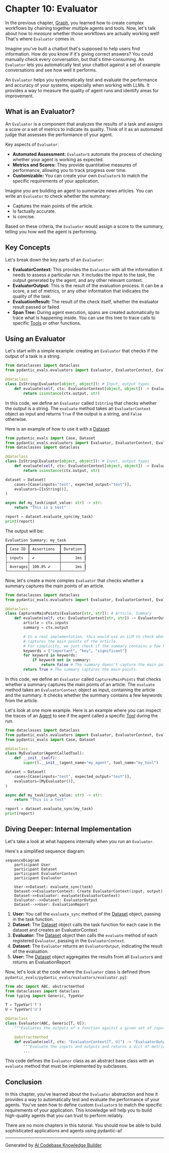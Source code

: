 # Chapter 10: Evaluator

In the previous chapter, [Graph](09_graph.md), you learned how to create complex workflows by chaining together multiple agents and tools. Now, let's talk about how to *measure* whether those workflows are actually working well! That's where `Evaluator` comes in.

Imagine you've built a chatbot that's supposed to help users find information. How do you know if it's giving correct answers? You could manually check every conversation, but that's time-consuming. An `Evaluator` lets you automatically test your chatbot against a set of example conversations and see how well it performs.

An `Evaluator` helps you systematically test and evaluate the performance and accuracy of your systems, especially when working with LLMs. It provides a way to measure the quality of agent runs and identify areas for improvement.

## What is an Evaluator?

An `Evaluator` is a component that analyzes the results of a task and assigns a score or a set of metrics to indicate its quality. Think of it as an automated judge that assesses the performance of your agent.

Key aspects of `Evaluator`:

*   **Automated Assessment:** `Evaluator`s automate the process of checking whether your agent is working as expected.
*   **Metrics and Scores:** They provide quantitative measures of performance, allowing you to track progress over time.
*   **Customizable:** You can create your own `Evaluator`s to match the specific requirements of your application.

Imagine you are building an agent to summarize news articles. You can write an `Evaluator` to check whether the summary:

*   Captures the main points of the article.
*   Is factually accurate.
*   Is concise.

Based on these criteria, the `Evaluator` would assign a score to the summary, telling you how well the agent is performing.

## Key Concepts

Let's break down the key parts of an `Evaluator`:

*   **EvaluatorContext:** This provides the `Evaluator` with all the information it needs to assess a particular run. It includes the input to the task, the output generated by the agent, and any other relevant context.
*   **EvaluatorOutput:** This is the result of the evaluation process. It can be a score, a set of metrics, or any other information that indicates the quality of the task.
*   **EvaluationResult:** The result of the check itself, whether the evaluator result passed or failed.
*   **Span Tree:** During agent execution, spans are created automatically to trace what is happening inside. You can use this tree to trace calls to specific [Tools](06_tool.md) or other functions.

## Using an Evaluator

Let's start with a simple example: creating an `Evaluator` that checks if the output of a task is a string.

```python
from dataclasses import dataclass
from pydantic_evals.evaluators import Evaluator, EvaluatorContext, EvaluatorOutput

@dataclass
class IsString(Evaluator[object, object]): # Input, output types
    def evaluate(self, ctx: EvaluatorContext[object, object]) -> EvaluatorOutput:
        return isinstance(ctx.output, str)
```

In this code, we define an `Evaluator` called `IsString` that checks whether the output is a string. The `evaluate` method takes an `EvaluatorContext` object as input and returns `True` if the output is a string, and `False` otherwise.

Here is an example of how to use it with a [Dataset](docs/evals.md#datasets-and-cases):

```python
from pydantic_evals import Case, Dataset
from pydantic_evals.evaluators import Evaluator, EvaluatorContext, EvaluatorOutput
from dataclasses import dataclass

@dataclass
class IsString(Evaluator[object, object]): # Input, output types
    def evaluate(self, ctx: EvaluatorContext[object, object]) -> EvaluatorOutput:
        return isinstance(ctx.output, str)

dataset = Dataset(
    cases=[Case(inputs="test", expected_output="test")],
    evaluators=[IsString()],
)

async def my_task(input_value: str) -> str:
    return "This is a test"

report = dataset.evaluate_sync(my_task)
print(report)
```

The output will be:

```
Evaluation Summary: my_task
┏━━━━━━━━━┳━━━━━━━━━━━━━┳━━━━━━━━━━┓
┃ Case ID ┃ Assertions  ┃ Duration ┃
┡━━━━━━━━━╇━━━━━━━━━━━━━╇━━━━━━━━━━┩
│ inputs  │ ✔           │      1ms ┃
├─────────┼─────────────┼──────────┤
│ Averages│ 100.0% ✔    │      1ms ┃
└─────────┴─────────────┴──────────┘
```

Now, let's create a more complex `Evaluator` that checks whether a summary captures the main points of an article.

```python
from dataclasses import dataclass
from pydantic_evals.evaluators import Evaluator, EvaluatorContext, EvaluatorOutput

@dataclass
class CapturesMainPoints(Evaluator[str, str]): # Article, Summary
    def evaluate(self, ctx: EvaluatorContext[str, str]) -> EvaluatorOutput:
        article = ctx.inputs
        summary = ctx.output

        # In a real implementation, this would use an LLM to check whether the summary
        # captures the main points of the article.
        # For simplicity, we just check if the summary contains a few keywords from the article.
        keywords = ["important", "key", "significant"]
        for keyword in keywords:
            if keyword not in summary:
                return False # The summary doesn't capture the main points.
        return True # The summary captures the main points.
```

In this code, we define an `Evaluator` called `CapturesMainPoints` that checks whether a summary captures the main points of an article. The `evaluate` method takes an `EvaluatorContext` object as input, containing the article and the summary. It checks whether the summary contains a few keywords from the article.

Let's look at one more example. Here is an example where you can inspect the traces of an [Agent](05_agent.md) to see if the agent called a specific [Tool](06_tool.md) during the run.

```python
from dataclasses import dataclass
from pydantic_evals.evaluators import Evaluator, EvaluatorContext, EvaluatorOutput, AgentCalledTool
from pydantic_evals import Case, Dataset

@dataclass
class MyEvaluator(AgentCalledTool):
    def __init__(self):
        super().__init__(agent_name="my_agent", tool_name="my_tool")

dataset = Dataset(
    cases=[Case(inputs="test", expected_output="test")],
    evaluators=[MyEvaluator()],
)

async def my_task(input_value: str) -> str:
    return "This is a test"

report = dataset.evaluate_sync(my_task)
print(report)
```

## Diving Deeper: Internal Implementation

Let's take a look at what happens internally when you run an `Evaluator`.

Here's a simplified sequence diagram:

```mermaid
sequenceDiagram
    participant User
    participant Dataset
    participant EvaluatorContext
    participant Evaluator

    User->>Dataset: evaluate_sync(task)
    Dataset->>EvaluatorContext: Create EvaluatorContext(input, output)
    Dataset->>Evaluator: evaluate(EvaluatorContext)
    Evaluator-->>Dataset: EvaluatorOutput
    Dataset-->>User: EvaluationReport
```

1.  **User:** You call the `evaluate_sync` method of the [Dataset](docs/evals.md#datasets-and-cases) object, passing in the task function.
2.  **Dataset:** The [Dataset](docs/evals.md#datasets-and-cases) object calls the task function for each case in the dataset and creates an EvaluatorContext
3.  **Evaluator:** The [Dataset](docs/evals.md#datasets-and-cases) object then calls the `evaluate` method of each registered `Evaluator`, passing in the `EvaluatorContext`.
4.  **Dataset:** The `Evaluator` returns an `EvaluatorOutput`, indicating the result of the evaluation.
5.  **User:** The [Dataset](docs/evals.md#datasets-and-cases) object aggregates the results from all `Evaluator`s and returns an EvaluationReport

Now, let's look at the code where the `Evaluator` class is defined (from `pydantic_evals/pydantic_evals/evaluators/evaluator.py`):

```python
from abc import ABC, abstractmethod
from dataclasses import dataclass
from typing import Generic, TypeVar

T = TypeVar('T')
U = TypeVar('U')

@dataclass
class Evaluator(ABC, Generic[T, U]):
    """Evaluates the outputs of a function against a given set of inputs."""

    @abstractmethod
    def evaluate(self, ctx: "EvaluatorContext[T, U]") -> "EvaluatorOutput":
        """Evaluate the inputs and outputs and returns a dict of metrics."""
        ...
```

This code defines the `Evaluator` class as an abstract base class with an `evaluate` method that must be implemented by subclasses.

## Conclusion

In this chapter, you've learned about the `Evaluator` abstraction and how it provides a way to automatically test and evaluate the performance of your agents. You've seen how to define custom `Evaluator`s to match the specific requirements of your application. This knowledge will help you to build high-quality agents that you can trust to perform reliably.

There are no more chapters in this tutorial. You should now be able to build sophisticated applications and agents using pydantic-ai!


---

Generated by [AI Codebase Knowledge Builder](https://github.com/The-Pocket/Tutorial-Codebase-Knowledge)
